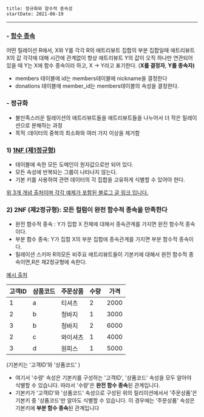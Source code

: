 ```
title: 정규화와 함수적 종속성
startDate: 2021-06-19
```
---


### - <a href="https://ko.wikipedia.org/wiki/%ED%95%A8%EC%88%98_%EC%A2%85%EC%86%8D" target="_blank">함수 종속</a>

어떤 릴레이션 R에서, X와 Y를 각각 R의 애트리뷰트 집합의 부분 집합일때
애트리뷰트 X의 값 각각에 대해 시간에 관계없이
항상 애트리뷰트 Y의 값이 오직 하나만 연관되어 있을 때
Y는 X에 함수 종속이라 하고, X → Y라고 표기한다.
(**X를 결정자**, **Y를 종속자)**

* members 테이블에 id는 members테이블에 nickname을 결정한다
* donations 테이블에 member\_id는 members테이블의 속성을 결정한다.

### \- 정규화

* 불만족스러운 릴레이션의 애트리뷰트들을 애트리뷰트들을 나누어서 더 작은 릴레이션으로 분해하는 과정
* 목적 :데이터의 중복의 최소화와 여러 가지 이상을 제거함

### 1) <a href="https://ko.wikipedia.org/wiki/%EC%A0%9C1%EC%A0%95%EA%B7%9C%ED%98%95" target="_blank">1NF (제1정규형)</a>

* 테이블에 속한 모든 도메인이 원자값으로만 되어 있다.
* 모든 속성에 반복되는 그룹이 나타나지 않는다.
* 기본 키를 사용하여 관련 데이터의 각 집합을 고유하게 식별할 수 있어야 한다.

<a href="https://wkdtjsgur100.github.io/database-normalization/" target="_blank">위 3개 개념 출처이며 각각 예제가 포함된 블로그 글 링크 입니다.</a>

### 2) 2NF (제2정규형): 모든 컬럼이 완전 함수적 종속을 만족한다

* 완전 함수적 종속 : <span style="color:#212529">Y가 집합 X 전체에 대해서 종속관계를 가지면 완전 함수적 종속이다.</span>
* 부분 함수 종속: <span style="color:#212529">Y가 집합 X의 부분 집합에 종속관계를 가지면 부분 함수적 종속이다.</span>
* 릴레이션 스키마 R의모든 비주요 애트리뷰트들이 기본키에 대해서 완전 함수적 종속이면,R은 제2정규형에 속한다.

[예시 출처](https://dodo000.tistory.com/20)

| 고객ID | 삼품코드 | 주문상품 | 수량 | 가격 |
| --- | --- | --- | --- | --- |
| 1 | a | 티셔츠 | 2 | 2000 |
| 2 | b | 청바지 | 1 | 3000 |
| 3 | b | 청바지 | 2 | 6000 |
| 2 | c | 와이셔츠 | 1 | 4000 |
| 3 | d | 원피스 | 1 | 5000 |

(기본키는 '고객ID'와 '상품코드' )

* 여기서 '수량' 속성은 기본키를 구성하는 '고객ID', '상품코드' 속성을 모두 알아야 식별할 수 있습니다. 따라서 '수량'은 **완전 함수 종속**된 관계입니다.
* 기본키가 '고객ID'와 '상품코드' 속성으로 구성된 위의 릴리이션에서서 '주문상품'은 기본키 중 '상품코드'만 알아도 식별할 수 있습니다. 이 경우에는 '주문상품' 속성은 기본키에 **부분 함수 종속**된 관계입니다